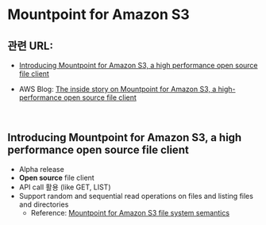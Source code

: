 # Mountpoint for Amazon S3

## 관련 URL:

- [Introducing Mountpoint for Amazon S3, a high performance open source file client](https://aws.amazon.com/ko/about-aws/whats-new/2023/03/mountpoint-amazon-s3/?fbclid=IwAR1idVRkUegyCAMn3XH2zZokSZGp5ZSjGUgxZxNUJzanMiipa1C4biDxATI)

- AWS Blog: [The inside story on Mountpoint for Amazon S3, a high-performance open source file client](https://aws.amazon.com/ko/blogs/storage/the-inside-story-on-mountpoint-for-amazon-s3-a-high-performance-open-source-file-client/?fbclid=IwAR2Gs-PGa2ufSnfo89CXXSGA_FpNMhQYwJFuejs5GMBmGrervrwEulJUqA8)


<br>

## Introducing Mountpoint for Amazon S3, a high performance open source file client

- Alpha release
- **Open source** file client
- API call 활용 (like GET, LIST)
- Support random and sequential read operations on files and listing files and directories
  - Reference: [Mountpoint for Amazon S3 file system semantics](https://github.com/awslabs/mountpoint-s3/blob/main/doc/SEMANTICS.md)